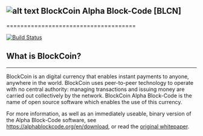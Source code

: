 
## ![alt text](https://avatars3.githubusercontent.com/u/28805837?s=30&v=4) BlockCoin Alpha Block-Code [BLCN]
=====================================

[![Build Status](https://travis-ci.org/bitcoin/bitcoin.svg?branch=master)](https://travis-ci.org/bitcoin/bitcoin)


## What is BlockCoin?
----------------

BlockCoin is an digital currency that enables instant payments to
anyone, anywhere in the world. BlockCoin uses peer-to-peer technology to operate
with no central authority: managing transactions and issuing money are carried
out collectively by the network. BlockCoin Alpha Block-Code is the name of open source
software which enables the use of this currency.

For more information, as well as an immediately useable, binary version of
the Alpha Block-Code software, see https://alphablockcode.org/en/download, or read the
[original whitepaper](https://alphablockcode.org/BlockCoin.pdf).
